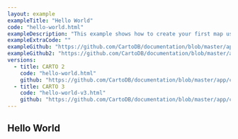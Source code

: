 ```yaml
---
layout: example
exampleTitle: "Hello World"
code: "hello-world.html"
exampleDescription: "This example shows how to create your first map using CARTO for deck.gl."
exampleExtraCode: ""
exampleGithub: "https://github.com/CartoDB/documentation/blob/master/app/content/deck-gl/examples/basic-examples/hello-world.html"
exampleGithub2: "https://github.com/CartoDB/documentation/blob/master/app/content/deck-gl/examples/basic-examples/hello-world.html"
versions:
  - title: CARTO 2
    code: "hello-world.html"
    github: "https://github.com/CartoDB/documentation/blob/master/app/content/deck-gl/examples/basic-examples/hello-world.html"
  - title: CARTO 3
    code: "hello-world-v3.html"
    github: "https://github.com/CartoDB/documentation/blob/master/app/content/deck-gl/examples/basic-examples/hello-world.html"
---
```


## Hello World

<!-- {{% version-switch %}} -->
